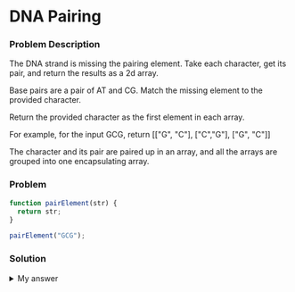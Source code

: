 # DNA Pairing

### Problem Description
The DNA strand is missing the pairing element. Take each character, get its pair, and return the results as a 2d array.

Base pairs are a pair of AT and CG. Match the missing element to the provided character.

Return the provided character as the first element in each array.

For example, for the input GCG, return [["G", "C"], ["C","G"], ["G", "C"]]

The character and its pair are paired up in an array, and all the arrays are grouped into one encapsulating array.



### Problem
```javascript
function pairElement(str) {
  return str;
}

pairElement("GCG");
```

### Solution
<details>
  <summary>
    My answer 
  </summary>
  
  
```javascript
function pairElement(str) {
  str = str.split('')
  for(let i=0; i<str.length; i++) {
    str[i] = str.slice(i,i+1)
    if (str[i].includes("A")) str[i].push("T")
    else if (str[i].includes("C")) str[i].push("G")
    else if (str[i].includes("G")) str[i].push("C")
    else if (str[i].includes("T")) str[i].push("A")
  }
  return str;
}

console.log(pairElement("CTCTA"));
```
</details>
